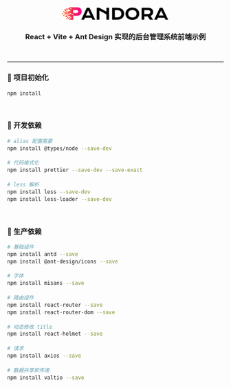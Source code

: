 <!--suppress HtmlDeprecatedAttribute -->
<div align="center">
  <img height="30" src="../src/assets/image/logo/logo.png"/>
</div>
<h3 align="center">React + Vite + Ant Design 实现的后台管理系统前端示例</h3>
<p align="center">
  <a>
    <img src="https://img.shields.io/badge/-React 18-blue?style=flat-square&logo=react&logoColor=white&link=mailto:ezops.cn@gmail.com" alt="">
  </a>
  <a>
    <img src="https://img.shields.io/badge/-Vite 5-green?style=flat-square&logo=vite&logoColor=white&link=mailto:ezops.cn@gmail.com" alt="">
  </a>
  <a>
    <img src="https://img.shields.io/badge/-Ant Design 5-ff4d4f?style=flat-square&logo=antdesign&logoColor=white" alt="">
  </a>
</p>

<hr>

### 🤖 项目初始化

```bash
npm install
```

<br>

### 🧬 开发依赖

```bash
# alias 配置需要
npm install @types/node --save-dev

# 代码格式化
npm install prettier --save-dev --save-exact

# less 解析
npm install less --save-dev
npm install less-loader --save-dev
```

<br>

### 🎉 生产依赖

```bash
# 基础组件
npm install antd --save
npm install @ant-design/icons --save

# 字体
npm install misans --save

# 路由组件
npm install react-router --save
npm install react-router-dom --save

# 动态修改 title
npm install react-helmet --save

# 请求
npm install axios --save

# 数据共享和传递
npm install valtio --save
```